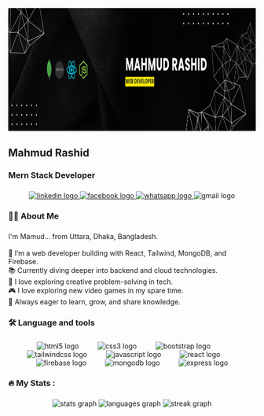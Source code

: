 <div align="center">
  <img height="250" src="https://raw.githubusercontent.com/mahmuddevs/mahmuddevs/refs/heads/main/git%20banner.png"  />
</div>

###

<h2 align="left">Mahmud Rashid</h2>

###

<h3 align="left">Mern Stack Developer</h3>

###

<div align="center">
  <a href="https://www.linkedin.com/in/themahmudrashid/" target="_blank">
    <img src="https://raw.githubusercontent.com/maurodesouza/profile-readme-generator/master/src/assets/icons/social/linkedin/default.svg" width="41" height="29" alt="linkedin logo"  />
  </a>
  <a href="https://www.facebook.com/mahmud.rashid.729768" target="_blank">
    <img src="https://raw.githubusercontent.com/maurodesouza/profile-readme-generator/master/src/assets/icons/social/facebook/default.svg" width="41" height="29" alt="facebook logo"  />
  </a>
  <a href="https://wa.me/01875396416" target="_blank">
    <img src="https://raw.githubusercontent.com/maurodesouza/profile-readme-generator/master/src/assets/icons/social/whatsapp/default.svg" width="41" height="29" alt="whatsapp logo"  />
  </a>
  <img src="https://raw.githubusercontent.com/maurodesouza/profile-readme-generator/master/src/assets/icons/social/gmail/default.svg" width="41" height="29" alt="gmail logo"  />
</div>

###

<h3 align="left">👩‍💻  About Me</h3>

###

<p align="left">I'm Mamud... from Uttara, Dhaka, Bangladesh.<br><br>    🔭 I’m a web developer building with React, Tailwind, MongoDB, and Firebase.<br>    📚 Currently diving deeper into backend and cloud technologies.<br>    🌱 I love exploring creative problem-solving in tech.<br>    🎮 I love exploring new video games in my spare time.<br>    🎯 Always eager to learn, grow, and share knowledge.</p>

###

<h3 align="left">🛠 Language and tools</h3>

###

<div align="center">
  <img src="https://cdn.jsdelivr.net/gh/devicons/devicon/icons/html5/html5-original.svg" height="40" alt="html5 logo"  />
  <img width="30" />
  <img src="https://cdn.jsdelivr.net/gh/devicons/devicon/icons/css3/css3-original.svg" height="40" alt="css3 logo"  />
  <img width="30" />
  <img src="https://cdn.jsdelivr.net/gh/devicons/devicon/icons/bootstrap/bootstrap-original.svg" height="40" alt="bootstrap logo"  />
  <img width="30" />
  <img src="https://img.icons8.com/color/48/tailwind_css.png" height="40" alt="tailwindcss logo"  />
  <img width="30" />
  <img src="https://cdn.jsdelivr.net/gh/devicons/devicon/icons/javascript/javascript-original.svg" height="40" alt="javascript logo"  />
  <img width="30" />
  <img src="https://cdn.jsdelivr.net/gh/devicons/devicon/icons/react/react-original.svg" height="40" alt="react logo"  />
  <img width="30" />
  <img src="https://cdn.jsdelivr.net/gh/devicons/devicon/icons/firebase/firebase-plain-wordmark.svg" height="40" alt="firebase logo"  />
  <img width="30" />
  <img src="https://cdn.jsdelivr.net/gh/devicons/devicon/icons/mongodb/mongodb-original.svg" height="40" alt="mongodb logo"  />
  <img width="30" />
  <img src="https://adware-technologies.s3.amazonaws.com/uploads/technology/thumbnail/20/express-js.png" height="40" alt="express logo"  />
</div>

###

<h3 align="left">🔥   My Stats :</h3>

###

<div align="center">
  <img src="https://github-readme-stats.vercel.app/api?username=mahmuddevs&hide_title=false&hide_rank=false&show_icons=true&include_all_commits=true&count_private=true&disable_animations=false&theme=dark&locale=en&hide_border=false&order=1" height="" alt="stats graph"  />
  <img src="https://github-readme-stats.vercel.app/api/top-langs?username=mahmuddevs&locale=en&hide_title=false&layout=compact&card_width=320&langs_count=5&theme=dark&hide_border=false&order=2" height="" alt="languages graph"  />
  <img src="https://streak-stats.demolab.com?user=mahmuddevs&locale=en&mode=daily&theme=dark&hide_border=false&border_radius=5&order=3" height="" alt="streak graph"  />
</div>

###
